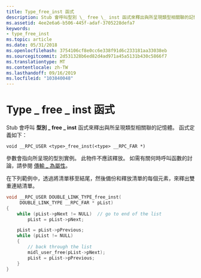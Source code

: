 ```yaml
---
title: Type_free_inst 函式
description: Stub 會呼叫型別 \_ free \_ inst 函式來釋出與所呈現類型相關聯的記憶體。
ms.assetid: 4ee2e6a6-b506-445f-adaf-3705228defa7
keywords:
- type_free_inst
ms.topic: article
ms.date: 05/31/2018
ms.openlocfilehash: 3754106cf8e0cc6e338f91d6c233181aa33038eb
ms.sourcegitcommit: 2d531328b6ed82d4ad971a45a5131b430c5866f7
ms.translationtype: MT
ms.contentlocale: zh-TW
ms.lasthandoff: 09/16/2019
ms.locfileid: "103840048"
---
```

# <a name="the-type_free_inst-function"></a>Type \_ free \_ inst 函式

Stub 會呼叫 **型別 \_ free \_ inst** 函式來釋出與所呈現類型相關聯的記憶體。 函式定義如下：

``` syntax
void __RPC_USER <type>_free_inst(<type> __RPC_FAR *)
```

參數會指向所呈現的型別實例。 此物件不應該釋放。 如需有關何時呼叫函數的討論，請參閱 [傳輸 \_ 為屬性](the-transmit-as-attribute.md)。

在下列範例中，透過將清單移至結尾，然後備份和釋放清單的每個元素，來釋出雙重連結清單。


```C++
void __RPC_USER DOUBLE_LINK_TYPE_free_inst(
     DOUBLE_LINK_TYPE __RPC_FAR * pList)
{
    while (pList->pNext != NULL)  // go to end of the list
        pList = pList->pNext;

    pList = pList->pPrevious;
    while (pList != NULL) 
    {  
        // back through the list
        midl_user_free(pList->pNext);
        pList = pList->pPrevious;
    }
} 
```



 

 





